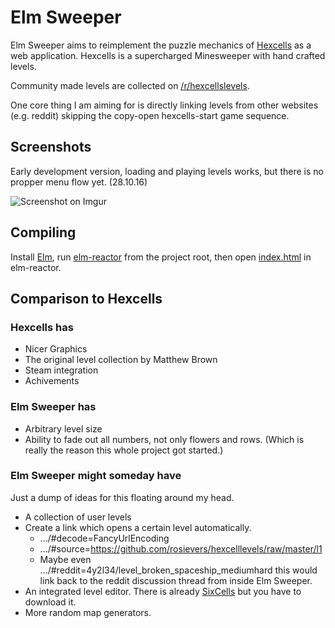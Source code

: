 # Elm Sweeper

Elm Sweeper aims to reimplement the puzzle mechanics of
[Hexcells](http://store.steampowered.com/app/265890/)
as a web application. Hexcells is a supercharged
Minesweeper with hand crafted levels.

Community made levels are collected on
[/r/hexcellslevels](https://www.reddit.com/r/hexcellslevels/).

One core thing I am aiming for is directly linking levels from other websites (e.g. reddit) skipping the copy-open hexcells-start game sequence.

## Screenshots

Early development version, loading and playing levels works, but there is no propper menu flow yet. (28.10.16)

![Screenshot on Imgur](http://i.imgur.com/ARPdQRX.png)

## Compiling

Install [Elm](http://elm-lang.org/), run [elm-reactor](https://github.com/elm-lang/elm-reactor/)
from the project root, then open [index.html](http://localhost:8000/index.html) in elm-reactor.

## Comparison to Hexcells

### Hexcells has

  - Nicer Graphics
  - The original level collection by Matthew Brown
  - Steam integration
  - Achivements

### Elm Sweeper has

  - Arbitrary level size
  - Ability to fade out all numbers, not only flowers and rows. (Which is really the reason this whole project got started.)

### Elm Sweeper might someday have

Just a dump of ideas for this floating around my head.

- A collection of user levels
- Create a link which opens a certain level automatically.
  - .../#decode=FancyUrlEncoding
  - .../#source=https://github.com/rosievers/hexcelllevels/raw/master/l1
  - Maybe even .../#reddit=4y2l34/level_broken_spaceship_mediumhard
  this would link back to the reddit discussion thread from inside Elm Sweeper.
- An integrated level editor. There is already [SixCells](https://github.com/blaxpirit/sixcells) but you have to download it.
- More random map generators.
